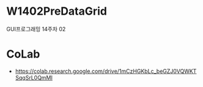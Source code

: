 # W1402PreDataGrid
GUI프로그래밍 14주차 02

# CoLab
- https://colab.research.google.com/drive/1mCzHGKbLc_beGZJ0VQWKTSqqSrL0QmMI
